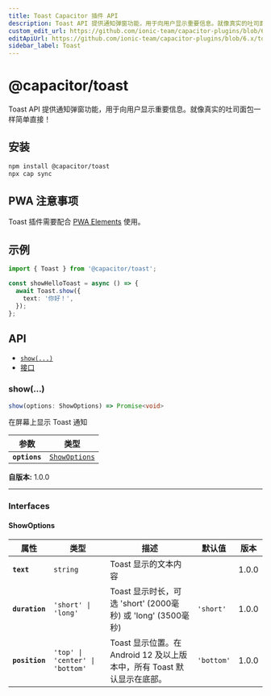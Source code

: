 ```yaml
---
title: Toast Capacitor 插件 API
description: Toast API 提供通知弹窗功能，用于向用户显示重要信息。就像真实的吐司面包一样简单直接！
custom_edit_url: https://github.com/ionic-team/capacitor-plugins/blob/6.x/toast/README.md
editApiUrl: https://github.com/ionic-team/capacitor-plugins/blob/6.x/toast/src/definitions.ts
sidebar_label: Toast
---
```


# @capacitor/toast

Toast API 提供通知弹窗功能，用于向用户显示重要信息。就像真实的吐司面包一样简单直接！

## 安装

```bash
npm install @capacitor/toast
npx cap sync
```

## PWA 注意事项

Toast 插件需要配合 [PWA Elements](https://capacitorjs.com/docs/web/pwa-elements) 使用。

## 示例

```typescript
import { Toast } from '@capacitor/toast';

const showHelloToast = async () => {
  await Toast.show({
    text: '你好！',
  });
};
```

## API

<docgen-index>

- [`show(...)`](#show)
- [接口](#interfaces)

</docgen-index>

<docgen-api>
<!--Update the source file JSDoc comments and rerun docgen to update the docs below-->

### show(...)

```typescript
show(options: ShowOptions) => Promise<void>
```

在屏幕上显示 Toast 通知

| 参数          | 类型                                                |
| ------------- | --------------------------------------------------- |
| **`options`** | <code><a href="#showoptions">ShowOptions</a></code> |

**自版本:** 1.0.0

---

### Interfaces

#### ShowOptions

| 属性           | 类型                                       | 描述                                                                    | 默认值                | 版本  |
| -------------- | ------------------------------------------ | ----------------------------------------------------------------------- | --------------------- | ----- |
| **`text`**     | <code>string</code>                        | Toast 显示的文本内容                                                    |                       | 1.0.0 |
| **`duration`** | <code>'short' \| 'long'</code>             | Toast 显示时长，可选 'short' (2000毫秒) 或 'long' (3500毫秒)            | <code>'short'</code>  | 1.0.0 |
| **`position`** | <code>'top' \| 'center' \| 'bottom'</code> | Toast 显示位置。在 Android 12 及以上版本中，所有 Toast 默认显示在底部。 | <code>'bottom'</code> | 1.0.0 |

</docgen-api>
